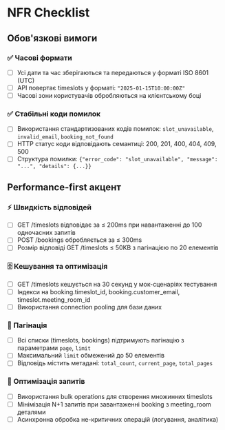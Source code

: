 # NFR Checklist

## Обов'язкові вимоги

### ✅ Часові формати

- [ ] Усі дати та час зберігаються та передаються у форматі ISO 8601 (UTC)
- [ ] API повертає timeslots у форматі: `"2025-01-15T10:00:00Z"`
- [ ] Часові зони користувачів обробляються на клієнтському боці

### ✅ Стабільні коди помилок

- [ ] Використання стандартизованих кодів помилок: `slot_unavailable`, `invalid_email`, `booking_not_found`
- [ ] HTTP статус коди відповідають семантиці: 200, 201, 400, 404, 409, 500
- [ ] Структура помилки: `{"error_code": "slot_unavailable", "message": "...", "details": {...}}`

## Performance-first акцент

### ⚡ Швидкість відповідей

- [ ] GET /timeslots відповідає за ≤ 200ms при навантаженні до 100 одночасних запитів
- [ ] POST /bookings обробляється за ≤ 300ms
- [ ] Розмір відповіді GET /timeslots ≤ 50KB з пагінацією по 20 елементів

### 🗄️ Кешування та оптимізація

- [ ] GET /timeslots кешується на 30 секунд у мок-сценаріях тестування
- [ ] Індекси на booking.timeslot_id, booking.customer_email, timeslot.meeting_room_id
- [ ] Використання connection pooling для бази даних

### 📄 Пагінація

- [ ] Всі списки (timeslots, bookings) підтримують пагінацію з параметрами `page`, `limit`
- [ ] Максимальний `limit` обмежений до 50 елементів
- [ ] Відповідь містить метадані: `total_count`, `current_page`, `total_pages`

### 🔧 Оптимізація запитів

- [ ] Використання bulk operations для створення множинних timeslots
- [ ] Мінімізація N+1 запитів при завантаженні booking з meeting_room деталями
- [ ] Асинхронна обробка не-критичних операцій (логування, аналітика)
